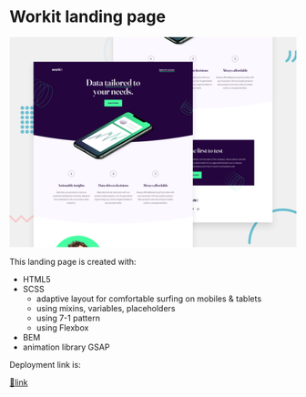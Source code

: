 # Workit landing page

![Design preview for the workit landing page - desktop](./design/preview.jpg)


This landing page is created with:
* HTML5
* SCSS
  + adaptive layout for comfortable surfing on mobiles & tablets
  + using mixins, variables, placeholders
  + using 7-1 pattern
  + using Flexbox
* BEM
* animation library GSAP

Deployment link is:

[:link:link](https://ankkiel.github.io/workit-landing-page)